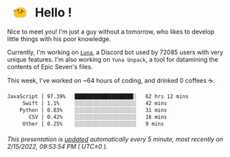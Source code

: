 <h1>   <img src="./spoink.gif" style="vertical-align:middle;" width="30px">   Hello ! </h1>

Nice to meet you! I'm just a guy without a tomorrow, who likes to develop little things with his poor knowledge.

Currently, I'm working on <a href='https://github.com/Asgarrrr/Luna'>`Luna`</a>, a Discord bot used by 72085 users with very unique features. I'm also working on `Yuna Unpack`, a tool for datamining the contents of Epic Seven's files.

This week, I've worked on ~64 hours of coding, and drinked 0 coffees ☕.

```
JavaScript │ 97.39%   ███████████████████░   62 hrs 12 mins
     Swift │ 1.1%     ░░░░░░░░░░░░░░░░░░░░   42 mins
    Python │ 0.83%    ░░░░░░░░░░░░░░░░░░░░   31 mins
       CSV │ 0.42%    ░░░░░░░░░░░░░░░░░░░░   16 mins
     Other │ 0.25%    ░░░░░░░░░░░░░░░░░░░░   9 mins
```

###### This presentation is [updated](https://github.com/Asgarrrr) automatically every 5 minute, most recently on 2/15/2022, 09:53:54 PM ( UTC±0 ).